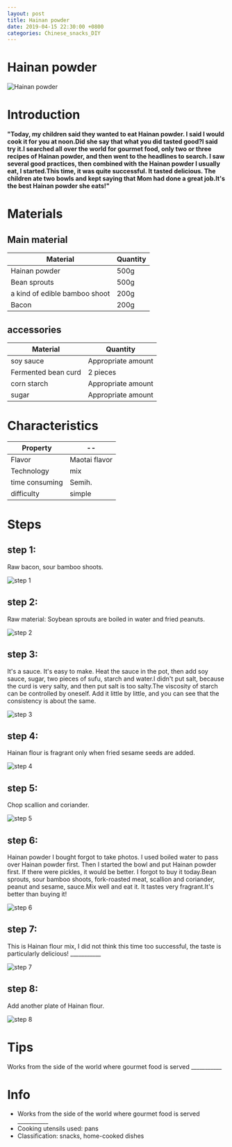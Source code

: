 ```yaml
---
layout: post
title: Hainan powder
date: 2019-04-15 22:30:00 +0800
categories: Chinese_snacks_DIY
---
```


# Hainan powder

![Hainan powder]({{site.baseurl}}/img/402357/402357.jpg)

# Introduction

**"Today, my children said they wanted to eat Hainan powder. I said I would cook it for you at noon.Did she say that what you did tasted good?I said try it.I searched all over the world for gourmet food, only two or three recipes of Hainan powder, and then went to the headlines to search. I saw several good practices, then combined with the Hainan powder I usually eat, I started.This time, it was quite successful. It tasted delicious. The children ate two bowls and kept saying that Mom had done a great job.It's the best Hainan powder she eats!"**

# Materials


## Main material

Material|Quantity
--|--
Hainan powder|500g
Bean sprouts|500g
a kind of edible bamboo shoot|200g
Bacon|200g

## accessories

Material|Quantity
--|--
soy sauce|Appropriate amount
Fermented bean curd|2 pieces
corn starch|Appropriate amount
sugar|Appropriate amount

# Characteristics

Property|--
--|--
Flavor|Maotai flavor
Technology|mix
time consuming|Semih.
difficulty|simple

# Steps

## step 1:

Raw bacon, sour bamboo shoots.

![step 1]({{site.baseurl}}/img/402357/1.jpg)

## step 2:

Raw material: Soybean sprouts are boiled in water and fried peanuts.

![step 2]({{site.baseurl}}/img/402357/2.jpg)

## step 3:

It's a sauce. It's easy to make. Heat the sauce in the pot, then add soy sauce, sugar, two pieces of sufu, starch and water.I didn't put salt, because the curd is very salty, and then put salt is too salty.The viscosity of starch can be controlled by oneself. Add it little by little, and you can see that the consistency is about the same.

![step 3]({{site.baseurl}}/img/402357/3.jpg)

## step 4:

Hainan flour is fragrant only when fried sesame seeds are added.

![step 4]({{site.baseurl}}/img/402357/4.jpg)

## step 5:

Chop scallion and coriander.

![step 5]({{site.baseurl}}/img/402357/5.jpg)

## step 6:

Hainan powder I bought forgot to take photos. I used boiled water to pass over Hainan powder first. Then I started the bowl and put Hainan powder first. If there were pickles, it would be better. I forgot to buy it today.Bean sprouts, sour bamboo shoots, fork-roasted meat, scallion and coriander, peanut and sesame, sauce.Mix well and eat it. It tastes very fragrant.It's better than buying it!

![step 6]({{site.baseurl}}/img/402357/6.jpg)

## step 7:

This is Hainan flour mix, I did not think this time too successful, the taste is particularly delicious! ___________

![step 7]({{site.baseurl}}/img/402357/7.jpg)

## step 8:

Add another plate of Hainan flour.

![step 8]({{site.baseurl}}/img/402357/8.jpg)

# Tips

Works from the side of the world where gourmet food is served ___________

# Info

- Works from the side of the world where gourmet food is served ___________
- Cooking utensils used: pans
- Classification: snacks, home-cooked dishes